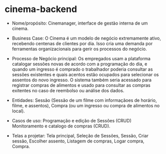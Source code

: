 # cinema-backend

* Nome/propósito: Cinemanager, interface de gestão interna de um cinema.

* Business Case: O Cinema é um modelo de negócio extremamente ativo, recebendo centenas de clientes por dia. Isso cria uma demanda por ferramentas organizacionais para gerir os processos do negócio.

* Processo de Negócio principal: Os empregados usam a plataforma catalogar sessões novas de acordo com a programação do dia, e quando um ingresso é comprado o trabalhador poderia consultar as sessões existentes e quais acentos estão ocupados para selecionar os assentos do novo ingresso. O sistema também seria acessado para registrar compras de alimentos e usado para consultar as compras exitentes no caso de reembolso ou análise dos dados.

* Entidades: Sessão (Sessão de um filme com informaçãoes de horário, filme, e assentos), Compra (ou um ingresso ou compra de alimentos no local).

* Casos de uso: Programação e edição de Sessões (CRUD) Monitoramento e catalogo de compras (CRUD).

* Telas a projetar: Tela principal, Seleção de Sessões, Sessão, Criar sessão, Escolher assento, Listagem de compras, Logar compra, Compra.

